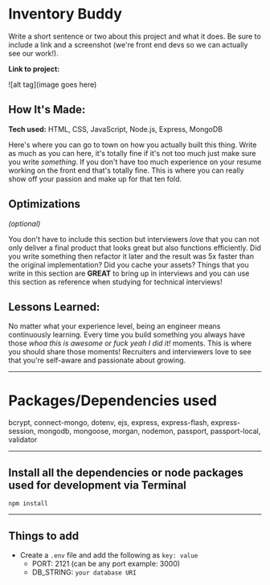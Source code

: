 # Inventory Buddy
Write a short sentence or two about this project and what it does. Be sure to include a link and a screenshot (we're front end devs so we can actually see our work!).

**Link to project:** 

![alt tag](image goes here)

## How It's Made:

**Tech used:** HTML, CSS, JavaScript, Node.js, Express, MongoDB

Here's where you can go to town on how you actually built this thing. Write as much as you can here, it's totally fine if it's not too much just make sure you write *something*. If you don't have too much experience on your resume working on the front end that's totally fine. This is where you can really show off your passion and make up for that ten fold.

## Optimizations
*(optional)*

You don't have to include this section but interviewers *love* that you can not only deliver a final product that looks great but also functions efficiently. Did you write something then refactor it later and the result was 5x faster than the original implementation? Did you cache your assets? Things that you write in this section are **GREAT** to bring up in interviews and you can use this section as reference when studying for technical interviews!

## Lessons Learned:

No matter what your experience level, being an engineer means continuously learning. Every time you build something you always have those *whoa this is awesome* or *fuck yeah I did it!* moments. This is where you should share those moments! Recruiters and interviewers love to see that you're self-aware and passionate about growing.




---

# Packages/Dependencies used 

bcrypt, connect-mongo, dotenv, ejs, express, express-flash, express-session, mongodb, mongoose, morgan, nodemon, passport, passport-local, validator

---

## Install all the dependencies or node packages used for development via Terminal

`npm install` 

---

## Things to add

- Create a `.env` file and add the following as `key: value` 
  - PORT: 2121 (can be any port example: 3000) 
  - DB_STRING: `your database URI` 
 
